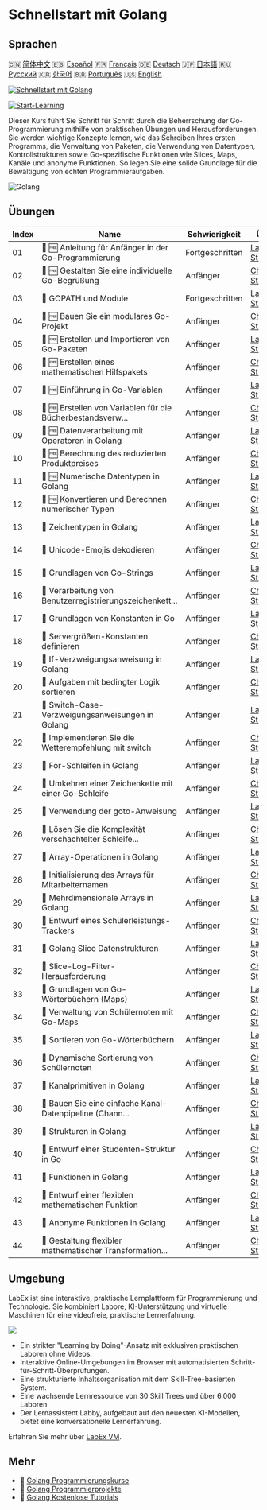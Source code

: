 # Schnellstart mit Golang

## Sprachen

🇨🇳 [简体中文](README_zh.md) 🇪🇸 [Español](README_es.md) 🇫🇷 [Français](README_fr.md) 🇩🇪 [Deutsch](README_de.md) 🇯🇵 [日本語](README_ja.md) 🇷🇺 [Русский](README_ru.md) 🇰🇷 [한국어](README_ko.md) 🇧🇷 [Português](README_pt.md) 🇺🇸 [English](README.md) 

[![Schnellstart mit Golang](https://cover-creator.labex.io/quick-start-with-go.png?lang=de)](https://labex.io/de/courses/quick-start-with-go)

[![Start-Learning](https://img.shields.io/badge/Start-Learning-whitesmoke?style=for-the-badge)](https://labex.io/de/courses/quick-start-with-go)

Dieser Kurs führt Sie Schritt für Schritt durch die Beherrschung der Go-Programmierung mithilfe von praktischen Übungen und Herausforderungen. Sie werden wichtige Konzepte lernen, wie das Schreiben Ihres ersten Programms, die Verwaltung von Paketen, die Verwendung von Datentypen, Kontrollstrukturen sowie Go-spezifische Funktionen wie Slices, Maps, Kanäle und anonyme Funktionen. So legen Sie eine solide Grundlage für die Bewältigung von echten Programmieraufgaben.

![Golang](https://img.shields.io/badge/Golang-whitesmoke?style=for-the-badge&logo=golang)


## Übungen

|   Index | Name                                                        | Schwierigkeit   | Übung                                                                                                                          |
|---------|-------------------------------------------------------------|-----------------|--------------------------------------------------------------------------------------------------------------------------------|
|      01 | 📖 🆓 Anleitung für Anfänger in der Go-Programmierung       | Fortgeschritten | <a target='_blank' href='https://labex.io/de/tutorials/go-beginner-s-guide-to-go-programming-149062'>Labor Starten</a>         |
|      02 | 🎯 🆓 Gestalten Sie eine individuelle Go-Begrüßung          | Anfänger        | <a target='_blank' href='https://labex.io/de/tutorials/go-craft-a-personalized-go-greeting-435633'>Challenge Starten</a>       |
|      03 | 📖  GOPATH und Module                                       | Fortgeschritten | <a target='_blank' href='https://labex.io/de/tutorials/go-gopath-and-module-149063'>Labor Starten</a>                          |
|      04 | 🎯 🆓 Bauen Sie ein modulares Go-Projekt                    | Anfänger        | <a target='_blank' href='https://labex.io/de/tutorials/go-build-a-modular-go-project-435640'>Challenge Starten</a>             |
|      05 | 📖 🆓 Erstellen und Importieren von Go-Paketen              | Anfänger        | <a target='_blank' href='https://labex.io/de/tutorials/go-creating-and-importing-go-packages-149064'>Labor Starten</a>         |
|      06 | 🎯 🆓 Erstellen eines mathematischen Hilfspakets            | Anfänger        | <a target='_blank' href='https://labex.io/de/tutorials/go-build-a-math-utility-package-435676'>Challenge Starten</a>           |
|      07 | 📖 🆓 Einführung in Go-Variablen                            | Anfänger        | <a target='_blank' href='https://labex.io/de/tutorials/go-introduction-to-go-variables-149065'>Labor Starten</a>               |
|      08 | 🎯 🆓 Erstellen von Variablen für die Bücherbestandsverw... | Anfänger        | <a target='_blank' href='https://labex.io/de/tutorials/go-craft-book-inventory-variables-435684'>Challenge Starten</a>         |
|      09 | 📖 🆓 Datenverarbeitung mit Operatoren in Golang            | Anfänger        | <a target='_blank' href='https://labex.io/de/tutorials/go-data-processing-with-operators-in-golang-149066'>Labor Starten</a>   |
|      10 | 🎯 🆓 Berechnung des reduzierten Produktpreises             | Anfänger        | <a target='_blank' href='https://labex.io/de/tutorials/calculate-product-discount-price-435694'>Challenge Starten</a>          |
|      11 | 📖 🆓 Numerische Datentypen in Golang                       | Anfänger        | <a target='_blank' href='https://labex.io/de/tutorials/go-numerical-types-in-golang-149067'>Labor Starten</a>                  |
|      12 | 🎯 🆓 Konvertieren und Berechnen numerischer Typen          | Anfänger        | <a target='_blank' href='https://labex.io/de/tutorials/convert-and-calculate-numeric-types-435824'>Challenge Starten</a>       |
|      13 | 📖  Zeichentypen in Golang                                  | Anfänger        | <a target='_blank' href='https://labex.io/de/tutorials/go-character-types-in-golang-149068'>Labor Starten</a>                  |
|      14 | 🎯  Unicode-Emojis dekodieren                               | Anfänger        | <a target='_blank' href='https://labex.io/de/tutorials/go-decode-unicode-emojis-435852'>Challenge Starten</a>                  |
|      15 | 📖  Grundlagen von Go-Strings                               | Anfänger        | <a target='_blank' href='https://labex.io/de/tutorials/go-go-string-fundamentals-149069'>Labor Starten</a>                     |
|      16 | 🎯  Verarbeitung von Benutzerregistrierungszeichenkett...   | Anfänger        | <a target='_blank' href='https://labex.io/de/tutorials/go-process-user-registration-strings-436083'>Challenge Starten</a>      |
|      17 | 📖  Grundlagen von Konstanten in Go                         | Anfänger        | <a target='_blank' href='https://labex.io/de/tutorials/go-go-constants-fundamentals-149070'>Labor Starten</a>                  |
|      18 | 🎯  Servergrößen-Konstanten definieren                      | Anfänger        | <a target='_blank' href='https://labex.io/de/tutorials/go-define-server-size-constants-436400'>Challenge Starten</a>           |
|      19 | 📖  If-Verzweigungsanweisung in Golang                      | Anfänger        | <a target='_blank' href='https://labex.io/de/tutorials/go-if-branch-statement-in-golang-149071'>Labor Starten</a>              |
|      20 | 🎯  Aufgaben mit bedingter Logik sortieren                  | Anfänger        | <a target='_blank' href='https://labex.io/de/tutorials/go-sort-tasks-with-conditional-logic-436418'>Challenge Starten</a>      |
|      21 | 📖  Switch-Case-Verzweigungsanweisungen in Golang           | Anfänger        | <a target='_blank' href='https://labex.io/de/tutorials/go-switch-case-branch-statements-in-golang-149072'>Labor Starten</a>    |
|      22 | 🎯  Implementieren Sie die Wetterempfehlung mit switch      | Anfänger        | <a target='_blank' href='https://labex.io/de/tutorials/go-implement-weather-advice-switch-436449'>Challenge Starten</a>        |
|      23 | 📖  For-Schleifen in Golang                                 | Anfänger        | <a target='_blank' href='https://labex.io/de/tutorials/go-for-loops-in-golang-149073'>Labor Starten</a>                        |
|      24 | 🎯  Umkehren einer Zeichenkette mit einer Go-Schleife       | Anfänger        | <a target='_blank' href='https://labex.io/de/tutorials/go-reverse-string-with-go-loop-436520'>Challenge Starten</a>            |
|      25 | 📖  Verwendung der goto-Anweisung                           | Anfänger        | <a target='_blank' href='https://labex.io/de/tutorials/go-goto-statement-usage-149074'>Labor Starten</a>                       |
|      26 | 🎯  Lösen Sie die Komplexität verschachtelter Schleife...   | Anfänger        | <a target='_blank' href='https://labex.io/de/tutorials/go-solve-nested-loop-complexity-with-goto-436529'>Challenge Starten</a> |
|      27 | 📖  Array-Operationen in Golang                             | Anfänger        | <a target='_blank' href='https://labex.io/de/tutorials/go-array-operations-in-golang-149075'>Labor Starten</a>                 |
|      28 | 🎯  Initialisierung des Arrays für Mitarbeiternamen         | Anfänger        | <a target='_blank' href='https://labex.io/de/tutorials/go-initialize-employee-names-array-436643'>Challenge Starten</a>        |
|      29 | 📖  Mehrdimensionale Arrays in Golang                       | Anfänger        | <a target='_blank' href='https://labex.io/de/tutorials/go-multidimensional-arrays-in-golang-149076'>Labor Starten</a>          |
|      30 | 🎯  Entwurf eines Schülerleistungs-Trackers                 | Anfänger        | <a target='_blank' href='https://labex.io/de/tutorials/go-design-a-student-grade-tracker-436649'>Challenge Starten</a>         |
|      31 | 📖  Golang Slice Datenstrukturen                            | Anfänger        | <a target='_blank' href='https://labex.io/de/tutorials/go-golang-slice-data-structures-149077'>Labor Starten</a>               |
|      32 | 🎯  Slice-Log-Filter-Herausforderung                        | Anfänger        | <a target='_blank' href='https://labex.io/de/tutorials/go-slice-log-filter-challenge-436686'>Challenge Starten</a>             |
|      33 | 📖  Grundlagen von Go-Wörterbüchern (Maps)                  | Anfänger        | <a target='_blank' href='https://labex.io/de/tutorials/go-go-dictionary-fundamentals-149080'>Labor Starten</a>                 |
|      34 | 🎯  Verwaltung von Schülernoten mit Go-Maps                 | Anfänger        | <a target='_blank' href='https://labex.io/de/tutorials/go-manage-student-grades-with-go-maps-436735'>Challenge Starten</a>     |
|      35 | 📖  Sortieren von Go-Wörterbüchern                          | Anfänger        | <a target='_blank' href='https://labex.io/de/tutorials/go-sorting-go-dictionaries-149095'>Labor Starten</a>                    |
|      36 | 🎯  Dynamische Sortierung von Schülernoten                  | Anfänger        | <a target='_blank' href='https://labex.io/de/tutorials/go-sort-student-grades-dynamically-437203'>Challenge Starten</a>        |
|      37 | 📖  Kanalprimitiven in Golang                               | Anfänger        | <a target='_blank' href='https://labex.io/de/tutorials/go-channel-primitives-in-golang-149096'>Labor Starten</a>               |
|      38 | 🎯  Bauen Sie eine einfache Kanal-Datenpipeline (Chann...   | Anfänger        | <a target='_blank' href='https://labex.io/de/tutorials/go-build-a-simple-channel-data-pipeline-437199'>Challenge Starten</a>   |
|      39 | 📖  Strukturen in Golang                                    | Anfänger        | <a target='_blank' href='https://labex.io/de/tutorials/go-structures-in-golang-149097'>Labor Starten</a>                       |
|      40 | 🎯  Entwurf einer Studenten-Struktur in Go                  | Anfänger        | <a target='_blank' href='https://labex.io/de/tutorials/go-design-student-struct-in-go-437202'>Challenge Starten</a>            |
|      41 | 📖  Funktionen in Golang                                    | Anfänger        | <a target='_blank' href='https://labex.io/de/tutorials/go-functions-in-golang-149098'>Labor Starten</a>                        |
|      42 | 🎯  Entwurf einer flexiblen mathematischen Funktion         | Anfänger        | <a target='_blank' href='https://labex.io/de/tutorials/go-design-flexible-math-function-437200'>Challenge Starten</a>          |
|      43 | 📖  Anonyme Funktionen in Golang                            | Anfänger        | <a target='_blank' href='https://labex.io/de/tutorials/go-anonymous-functions-in-golang-149099'>Labor Starten</a>              |
|      44 | 🎯  Gestaltung flexibler mathematischer Transformation...   | Anfänger        | <a target='_blank' href='https://labex.io/de/tutorials/go-design-flexible-math-transformations-437201'>Challenge Starten</a>   |

## Umgebung

LabEx ist eine interaktive, praktische Lernplattform für Programmierung und Technologie. Sie kombiniert Labore, KI-Unterstützung und virtuelle Maschinen für eine videofreie, praktische Lernerfahrung.

![](https://tutorial-screenshot.getvm.io/images/vm-1725247253.png)

- Ein strikter "Learning by Doing"-Ansatz mit exklusiven praktischen Laboren ohne Videos.
- Interaktive Online-Umgebungen im Browser mit automatisierten Schritt-für-Schritt-Überprüfungen.
- Eine strukturierte Inhaltsorganisation mit dem Skill-Tree-basierten System.
- Eine wachsende Lernressource von 30 Skill Trees und über 6.000 Laboren.
- Der Lernassistent Labby, aufgebaut auf den neuesten KI-Modellen, bietet eine konversationelle Lernerfahrung.

Erfahren Sie mehr über [LabEx VM](https://support.labex.io/using-labex/virtual-machine).

## Mehr

- 🔗 [Golang Programmierungskurse](https://github.com/labex-labs/awesome-programming-courses)
- 🔗 [Golang Programmierprojekte](https://github.com/labex-labs/awesome-programming-projects)
- 🔗 [Golang Kostenlose Tutorials](https://github.com/labex-labs/go-free-tutorials)

